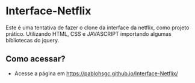 # Interface-Netflix
Este é uma tentativa de fazer o clone da interface da netflix, como projeto prático. Utilizando HTML, CSS e JAVASCRIPT importando algumas bibliotecas do jquery.

## Como acessar?
 - Acesse a página em https://pablohsgc.github.io/Interface-Netflix/